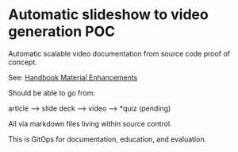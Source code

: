 # Automatic slideshow to video generation POC

Automatic scalable video documentation from source code proof of concept.

See: [Handbook Material Enhancements](https://github.com/DragonAgility/Program-Agility/issues/187)

Should be able to go from:

article --> slide deck --> video --> \*quiz (pending)

All via markdown files living within source control.

This is GitOps for documentation, education, and evaluation.
